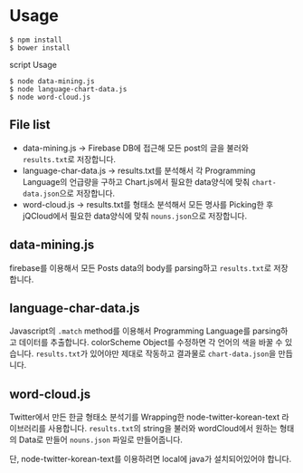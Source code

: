 # Usage

```
$ npm install
$ bower install
```
script Usage

```
$ node data-mining.js
$ node language-chart-data.js
$ node word-cloud.js
```

## File list

* data-mining.js -> Firebase DB에 접근해 모든 post의 글을 불러와 `results.txt`로 저장합니다.
* language-char-data.js -> results.txt를 분석해서 각 Programming Language의 언급량을 구하고 Chart.js에서 필요한 data양식에 맞춰 `chart-data.json`으로 저장합니다.
* word-cloud.js -> results.txt를 형태소 분석해서 모든 명사를 Picking한 후 jQCloud에서 필요한 data양식에 맞춰 `nouns.json`으로 저장합니다.

## data-mining.js

firebase를 이용해서 모든 Posts data의 body를 parsing하고 `results.txt`로 저장합니다.

## language-char-data.js

Javascript의 `.match` method를 이용해서 Programming Language를 parsing하고 데이터를 추출합니다. colorScheme Object를 수정하면 각 언어의 색을 바꿀 수 있습니다.
`results.txt`가 있어야만 제대로 작동하고 결과물로 `chart-data.json`을 만듭니다.

## word-cloud.js

Twitter에서 만든 한글 형태소 분석기를 Wrapping한 node-twitter-korean-text 라이브러리를 사용합니다. `results.txt`의 string을 불러와 wordCloud에서 원하는 형태의 Data로 만들어 `nouns.json` 파일로 만들어줍니다.

단, node-twitter-korean-text를 이용하려면 local에 java가 설치되어있어야 합니다.
